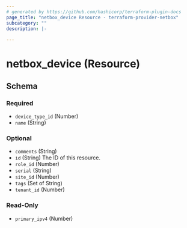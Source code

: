 ```yaml
---
# generated by https://github.com/hashicorp/terraform-plugin-docs
page_title: "netbox_device Resource - terraform-provider-netbox"
subcategory: ""
description: |-
  
---
```


# netbox_device (Resource)





<!-- schema generated by tfplugindocs -->
## Schema

### Required

- `device_type_id` (Number)
- `name` (String)

### Optional

- `comments` (String)
- `id` (String) The ID of this resource.
- `role_id` (Number)
- `serial` (String)
- `site_id` (Number)
- `tags` (Set of String)
- `tenant_id` (Number)

### Read-Only

- `primary_ipv4` (Number)


